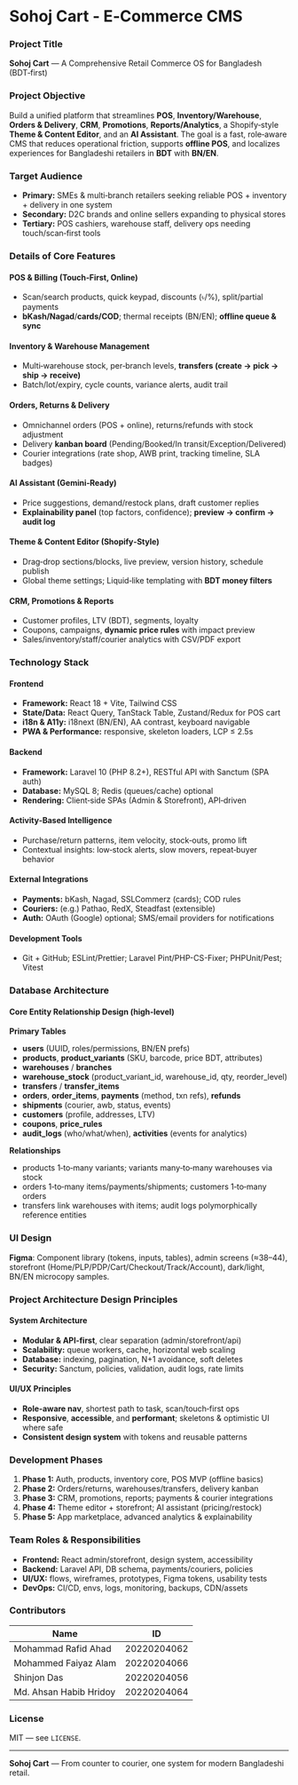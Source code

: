 # Sohoj Cart - E‑Commerce CMS

### Project Title
**Sohoj Cart** — A Comprehensive Retail Commerce OS for Bangladesh (BDT‑first)

### Project Objective
Build a unified platform that streamlines **POS**, **Inventory/Warehouse**, **Orders & Delivery**, **CRM**, **Promotions**, **Reports/Analytics**, a Shopify‑style **Theme & Content Editor**, and an **AI Assistant**. The goal is a fast, role‑aware CMS that reduces operational friction, supports **offline POS**, and localizes experiences for Bangladeshi retailers in **BDT** with **BN/EN**.

### Target Audience
- **Primary:** SMEs & multi‑branch retailers seeking reliable POS + inventory + delivery in one system
- **Secondary:** D2C brands and online sellers expanding to physical stores
- **Tertiary:** POS cashiers, warehouse staff, delivery ops needing touch/scan‑first tools

### Details of Core Features

#### POS & Billing (Touch‑First, Online)
- Scan/search products, quick keypad, discounts (৳/%), split/partial payments
- **bKash/Nagad**/**cards/COD**; thermal receipts (BN/EN); **offline queue & sync**

#### Inventory & Warehouse Management
- Multi‑warehouse stock, per‑branch levels, **transfers (create → pick → ship → receive)**
- Batch/lot/expiry, cycle counts, variance alerts, audit trail

#### Orders, Returns & Delivery
- Omnichannel orders (POS + online), returns/refunds with stock adjustment
- Delivery **kanban board** (Pending/Booked/In transit/Exception/Delivered)
- Courier integrations (rate shop, AWB print, tracking timeline, SLA badges)

#### AI Assistant (Gemini‑Ready)
- Price suggestions, demand/restock plans, draft customer replies
- **Explainability panel** (top factors, confidence); **preview → confirm → audit log**

#### Theme & Content Editor (Shopify‑Style)
- Drag‑drop sections/blocks, live preview, version history, schedule publish
- Global theme settings; Liquid‑like templating with **BDT money filters**

#### CRM, Promotions & Reports
- Customer profiles, LTV (BDT), segments, loyalty
- Coupons, campaigns, **dynamic price rules** with impact preview
- Sales/inventory/staff/courier analytics with CSV/PDF export

### Technology Stack

#### Frontend
- **Framework:** React 18 + Vite, Tailwind CSS
- **State/Data:** React Query, TanStack Table, Zustand/Redux for POS cart
- **i18n & A11y:** i18next (BN/EN), AA contrast, keyboard navigable
- **PWA & Performance:** responsive, skeleton loaders, LCP ≤ 2.5s

#### Backend
- **Framework:** Laravel 10 (PHP 8.2+), RESTful API with Sanctum (SPA auth)
- **Database:** MySQL 8; Redis (queues/cache) optional
- **Rendering:** Client‑side SPAs (Admin & Storefront), API‑driven

#### Activity‑Based Intelligence
- Purchase/return patterns, item velocity, stock‑outs, promo lift
- Contextual insights: low‑stock alerts, slow movers, repeat‑buyer behavior

#### External Integrations
- **Payments:** bKash, Nagad, SSLCommerz (cards); COD rules
- **Couriers:** (e.g.) Pathao, RedX, Steadfast (extensible)
- **Auth:** OAuth (Google) optional; SMS/email providers for notifications

#### Development Tools
- Git + GitHub; ESLint/Prettier; Laravel Pint/PHP-CS-Fixer; PHPUnit/Pest; Vitest

### Database Architecture

#### Core Entity Relationship Design (high‑level)
**Primary Tables**
- **users** (UUID, roles/permissions, BN/EN prefs)
- **products**, **product_variants** (SKU, barcode, price BDT, attributes)
- **warehouses** / **branches**
- **warehouse_stock** (product_variant_id, warehouse_id, qty, reorder_level)
- **transfers** / **transfer_items**
- **orders**, **order_items**, **payments** (method, txn refs), **refunds**
- **shipments** (courier, awb, status, events)
- **customers** (profile, addresses, LTV)
- **coupons**, **price_rules**
- **audit_logs** (who/what/when), **activities** (events for analytics)

**Relationships**
- products 1‑to‑many variants; variants many‑to‑many warehouses via stock
- orders 1‑to‑many items/payments/shipments; customers 1‑to‑many orders
- transfers link warehouses with items; audit logs polymorphically reference entities

### UI Design
**Figma**: Component library (tokens, inputs, tables), admin screens (≈38–44), storefront (Home/PLP/PDP/Cart/Checkout/Track/Account), dark/light, BN/EN microcopy samples.

### Project Architecture Design Principles

#### System Architecture
- **Modular & API‑first**, clear separation (admin/storefront/api)
- **Scalability:** queue workers, cache, horizontal web scaling
- **Database:** indexing, pagination, N+1 avoidance, soft deletes
- **Security:** Sanctum, policies, validation, audit logs, rate limits

#### UI/UX Principles
- **Role‑aware nav**, shortest path to task, scan/touch‑first ops
- **Responsive**, **accessible**, and **performant**; skeletons & optimistic UI where safe
- **Consistent design system** with tokens and reusable patterns

### Development Phases
1. **Phase 1:** Auth, products, inventory core, POS MVP (offline basics)
2. **Phase 2:** Orders/returns, warehouses/transfers, delivery kanban
3. **Phase 3:** CRM, promotions, reports; payments & courier integrations
4. **Phase 4:** Theme editor + storefront; AI assistant (pricing/restock)
5. **Phase 5:** App marketplace, advanced analytics & explainability

### Team Roles & Responsibilities
- **Frontend:** React admin/storefront, design system, accessibility
- **Backend:** Laravel API, DB schema, payments/couriers, policies
- **UI/UX:** flows, wireframes, prototypes, Figma tokens, usability tests
- **DevOps:** CI/CD, envs, logs, monitoring, backups, CDN/assets

### Contributors
| Name | ID |
|------|------|
| Mohammad Rafid Ahad | 20220204062 |
| Mohammed Faiyaz Alam | 20220204066 |
| Shinjon Das | 20220204056 |
| Md. Ahsan Habib Hridoy | 20220204064 |

### License
MIT — see `LICENSE`.

---

**Sohoj Cart** — From counter to courier, one system for modern Bangladeshi retail.
